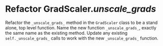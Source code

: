 # Refactor GradScaler._unscale_grads_

Refactor the `_unscale_grads_` method in the `GradScaler` class to be a stand alone, top level function.
Name the new function `_unscale_grads_`, exactly the same name as the existing method.
Update any existing `self._unscale_grads_` calls to work with the new `_unscale_grads_` function.
